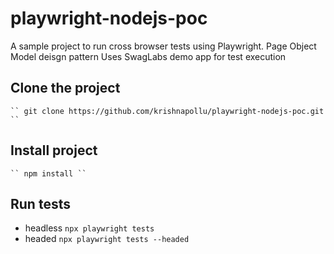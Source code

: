 # **playwright-nodejs-poc** 

A sample project to run cross browser tests using Playwright.
Page Object Model deisgn pattern
Uses SwagLabs demo app for test execution

## Clone the project
    `` git clone https://github.com/krishnapollu/playwright-nodejs-poc.git ``

## Install project
    `` npm install ``

## Run tests
- headless
    `` npx playwright tests ``
- headed
    `` npx playwright tests --headed ``